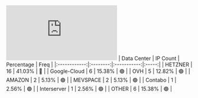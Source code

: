 ![Diagramm](https://github.com/obajay/StateSync-snapshots/blob/main/Projects/Carbon/1/README.md)
| Data Center | IP Count | Percentage | Freq |
|:------------:|:--------:|:-----------:|:-----:|
| HETZNER | 16 | 41.03% | 🔴 |
| Google-Cloud | 6 | 15.38% | 🟢 |
| OVH | 5 | 12.82% | 🟢 |
| AMAZON | 2 | 5.13% | 🟢 |
| MEVSPACE | 2 | 5.13% | 🟢 |
| Contabo | 1 | 2.56% | 🟢 |
| Interserver | 1 | 2.56% | 🟢 |
| OTHER | 6 | 15.38% | 🟢 |